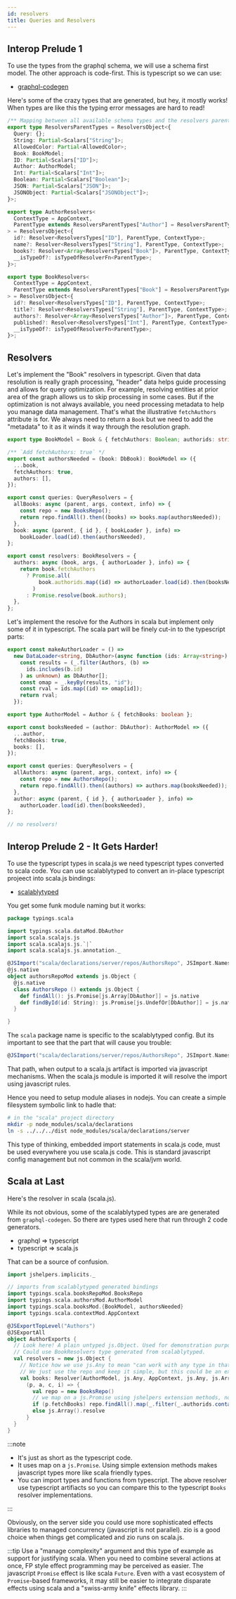 ```yaml
---
id: resolvers
title: Queries and Resolvers
---
```


## Interop Prelude 1

To use the types from the graphql schema, we will use a schema first model. The other approach is code-first. This is typescript so we can use:

- [graphql-codegen](https://graphql-code-generator.com)

Here's some of the crazy types that are generated, but hey, it mostly works! When types are like this the typing error messages are hard to read!

```typescript
/** Mapping between all available schema types and the resolvers parents */
export type ResolversParentTypes = ResolversObject<{
  Query: {};
  String: Partial<Scalars["String"]>;
  AllowedColor: Partial<AllowedColor>;
  Book: BookModel;
  ID: Partial<Scalars["ID"]>;
  Author: AuthorModel;
  Int: Partial<Scalars["Int"]>;
  Boolean: Partial<Scalars["Boolean"]>;
  JSON: Partial<Scalars["JSON"]>;
  JSONObject: Partial<Scalars["JSONObject"]>;
}>;

export type AuthorResolvers<
  ContextType = AppContext,
  ParentType extends ResolversParentTypes["Author"] = ResolversParentTypes["Author"]
> = ResolversObject<{
  id?: Resolver<ResolversTypes["ID"], ParentType, ContextType>;
  name?: Resolver<ResolversTypes["String"], ParentType, ContextType>;
  books?: Resolver<Array<ResolversTypes["Book"]>, ParentType, ContextType>;
  __isTypeOf?: isTypeOfResolverFn<ParentType>;
}>;

export type BookResolvers<
  ContextType = AppContext,
  ParentType extends ResolversParentTypes["Book"] = ResolversParentTypes["Book"]
> = ResolversObject<{
  id?: Resolver<ResolversTypes["ID"], ParentType, ContextType>;
  title?: Resolver<ResolversTypes["String"], ParentType, ContextType>;
  authors?: Resolver<Array<ResolversTypes["Author"]>, ParentType, ContextType>;
  published?: Resolver<ResolversTypes["Int"], ParentType, ContextType>;
  __isTypeOf?: isTypeOfResolverFn<ParentType>;
}>;
```

## Resolvers

Let's implement the "Book" resolvers in typescript. Given that data resolution
is really graph processing, "header" data helps guide processing and allows
for query optimization. For example, resolving entities at prior area
of the graph allows us to skip processing in some cases. But if the
optimization is not always available, you need processing metadata
to help you manage data management. That's what the illustrative `fetchAuthors`
attribute is for. We always need to return a `Book` but we need to add
the "metadata" to it as it winds it way through the resolution graph.

```typescript
export type BookModel = Book & { fetchAuthors: Boolean; authorids: string[] };

/** `Add fetchAuthors: true` */
export const authorsNeeded = (book: DbBook): BookModel => ({
  ...book,
  fetchAuthors: true,
  authors: [],
});

export const queries: QueryResolvers = {
  allBooks: async (parent, args, context, info) => {
    const repo = new BooksRepo();
    return repo.findAll().then((books) => books.map(authorsNeeded));
  },
  book: async (parent, { id }, { bookLoader }, info) =>
    bookLoader.load(id).then(authorsNeeded),
};

export const resolvers: BookResolvers = {
  authors: async (book, args, { authorLoader }, info) => {
    return book.fetchAuthors
      ? Promise.all(
          book.authorids.map((id) => authorLoader.load(id).then(booksNeeded))
        )
      : Promise.resolve(book.authors);
  },
};
```

Let's implement the resolve for the Authors in scala but implement only
some of it in typescript. The scala part will be finely cut-in to the
typescript parts:

```typescript
export const makeAuthorLoader = () =>
  new DataLoader<string, DbAuthor>(async function (ids: Array<string>) {
    const results = (_.filter(Authors, (b) =>
      ids.includes(b.id)
    ) as unknown) as DbAuthor[];
    const omap = _.keyBy(results, "id");
    const rval = ids.map((id) => omap[id]);
    return rval;
  });

export type AuthorModel = Author & { fetchBooks: boolean };

export const booksNeeded = (author: DbAuthor): AuthorModel => ({
  ...author,
  fetchBooks: true,
  books: [],
});

export const queries: QueryResolvers = {
  allAuthors: async (parent, args, context, info) => {
    const repo = new AuthorsRepo();
    return repo.findAll().then((authors) => authors.map(booksNeeded));
  },
  author: async (parent, { id }, { authorLoader }, info) =>
    authorLoader.load(id).then(booksNeeded),
};

// no resolvers!
```

## Interop Prelude 2 - It Gets Harder!

To use the typescript types in scala.js we need typescript types converted to scala code. You can use scalablytyped to convert an in-place typescript projeect into scala.js bindings:

- [scalablytyped](https://scalablytyped.org/docs/readme.html)

You get some funk module naming but it works:

```scala
package typings.scala

import typings.scala.dataMod.DbAuthor
import scala.scalajs.js
import scala.scalajs.js.`|`
import scala.scalajs.js.annotation._

@JSImport("scala/declarations/server/repos/AuthorsRepo", JSImport.Namespace)
@js.native
object authorsRepoMod extends js.Object {
  @js.native
  class AuthorsRepo () extends js.Object {
    def findAll(): js.Promise[js.Array[DbAuthor]] = js.native
    def findById(id: String): js.Promise[js.UndefOr[DbAuthor]] = js.native
  }

}
```

The `scala` package name is specific to the scalablytyped config. But its important to see that the part that will cause you trouble:

```scala
@JSImport("scala/declarations/server/repos/AuthorsRepo", JSImport.Namespace)
```

That path, when output to a scala.js artifact is imported via javascript mechanisms. When the scala.js module is imported it will resolve the import using javascript rules.

Hence you need to setup module aliases in nodejs. You can create a simple filesystem symbolic link to hadle that:

```sh
# in the "scala" project directory
mkdir -p node_modules/scala/declarations
ln -s ../../../dist node_modules/scala/declarations/server
```

This type of thinking, embedded import statements in scala.js code, must be used everywhere you use scala.js code. This is standard javascript config management but not common in the scala/jvm world.

## Scala at Last

Here's the resolver in scala (scala.js).

While its not obvious, some of the scalablytyped types are are generated from `graphql-codegen`. So there are types used here that run through 2 code generators.

- graphql => typescript
- typescript => scala.js

That can be a source of confusion.

```scala
import jshelpers.implicits._

// imports from scalablytyped generated bindings
import typings.scala.booksRepoMod.BooksRepo
import typings.scala.authorsMod.AuthorModel
import typings.scala.booksMod.{BookModel, authorsNeeded}
import typings.scala.contextMod.AppContext

@JSExportTopLevel("Authors")
@JSExportAll
object AuthorExports {
  // Look here! A plain untyped js.Object. Used for demonstration purposes.
  // Could use BookResolvers type generated from scalablytyped.
  val resolvers = new js.Object {
    // Notice how we use js.Any to mean "can work with any type in that slot"
    // We just use the repo and keep it simple, but this could be an expensive calculation.
    val books: Resolver[AuthorModel, js.Any, AppContext, js.Any, js.Array[BookModel]] =
      (p, a, c, i) => {
        val repo = new BooksRepo()
        // we map on a js.Promise using jshelpers extension methods, no Future conversion involved
        if (p.fetchBooks) repo.findAll().map(_.filter(_.authorids.contains(p.id)).map(authorsNeeded(_)))
        else js.Array().resolve
      }
  }
}
```

:::note

- It's just as short as the typescript code.
- It uses map on a `js.Promise`. Using simple extension methods makes javascript types more like scala friendly types.
- You can import types and functions from typescript. The above resolver use typescript artifiacts so you can compare this to the typescript `Books` resolver implementations.

:::

Obviously, on the server side you could use more sophisticated effects libraries to managed
concurrency (javascript is not parallel). zio is a good choice when things get complicated and zio runs on scala.js.

:::tip
Use a "manage complexity" argument and this type of example as support for justifying scala.
When you need to combine several actions at once, FP style effect programming may be
perceived as easier. The javascript `Promise` effect is like scala `Future`. Even with
a vast ecosystem of `Promise`-based frameworks, it may still be easier to integrate
disparate effects using scala and a "swiss-army knife" effects library.
:::
